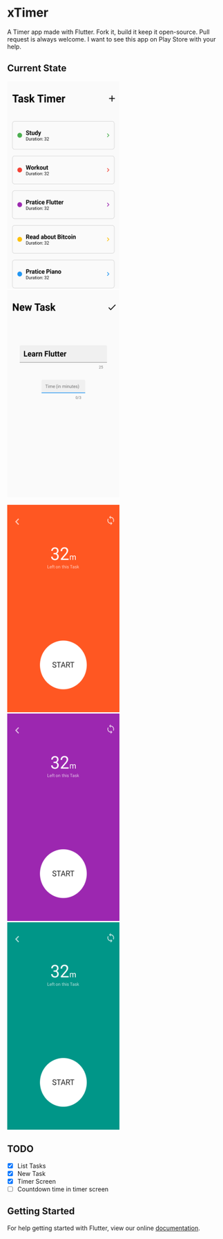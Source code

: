 # xTimer

A Timer app made with Flutter. Fork it, build it keep it open-source. Pull request is always welcome. I want to see this app on Play Store with your help.

## Current State
<img src="/screenshots/img1.png" width="260" height="480"> <img src="/screenshots/img2.png" width="260" height="480">

<img src="/screenshots/img4.png" width="260" height="480"> <img src="/screenshots/img5.png" width="260" height="480"> <img src="/screenshots/img3.png" width="260" height="480">

## TODO
- [x] List Tasks
- [x] New Task
- [x] Timer Screen
- [ ] Countdown time in timer screen

## Getting Started

For help getting started with Flutter, view our online
[documentation](https://flutter.io/).
